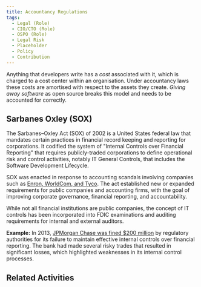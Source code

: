 ```yaml
---
title: Accountancy Regulations
tags: 
  - Legal (Role)
  - CIO/CTO (Role)
  - OSPO (Role)
  - Legal Risk
  - Placeholder
  - Policy
  - Contribution
---
```


<BoxOut title="Accountancy Regulations" image="/img/bok/regs/accounting.png">

Anything that developers write has a _cost_ associated with it, which is charged to a cost center within an organisation.  Under accountancy laws these costs are amortised with respect to the assets they create.  _Giving away software_ as open source breaks this model and needs to be accounted for correctly.

</BoxOut>

## Sarbanes Oxley (SOX)

The Sarbanes–Oxley Act (SOX) of 2002 is a United States federal law that mandates certain practices in financial record keeping and reporting for corporations. It codified the system of "Internal Controls over Financial Reporting" that requires publicly-traded corporations to define operational risk and control activities, notably IT General Controls, that includes the Software Development Lifecycle.

SOX was enacted in response to accounting scandals involving companies such as [Enron, WorldCom, and Tyco](https://en.wikipedia.org/wiki/Sarbanes–Oxley_Act#History_and_context). The act established new or expanded requirements for public companies and accounting firms, with the goal of improving corporate governance, financial reporting, and accountability.

While not all financial institutions are public companies, the concept of IT controls has been incorporated into FDIC examinations and auditing requirements for internal and external auditors. 

**Example:** In 2013, [JPMorgan Chase was fined $200 million](https://www.sec.gov/news/press/2013/2013-187.htm) by regulatory authorities for its failure to maintain effective internal controls over financial reporting. The bank had made several risky trades that resulted in significant losses, which highlighted weaknesses in its internal control processes.
 
## Related Activities

<BokTagList tag="Accounting Regulation" filter="Activities" />
 
